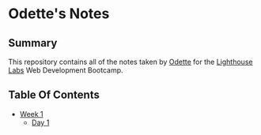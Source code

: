 # Odette's Notes
## Summary 
This repository contains all of the notes taken by [Odette](https://github.com/tshyotte) for the [Lighthouse Labs](https://www.lighthouselabs.ca/) Web Development Bootcamp.
## Table Of Contents
  * [Week 1](/Week_1)
    * [Day 1](/Week_1/Day_1)

